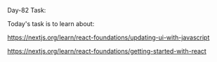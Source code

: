 Day-82 Task:

Today's task is to learn about:

https://nextjs.org/learn/react-foundations/updating-ui-with-javascript

https://nextjs.org/learn/react-foundations/getting-started-with-react